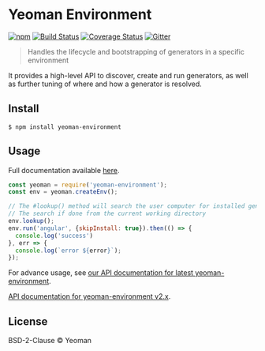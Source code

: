 # Yeoman Environment

[![npm](https://badge.fury.io/js/yeoman-environment.svg)](http://badge.fury.io/js/yeoman-environment) [![Build Status](https://travis-ci.org/yeoman/generator.svg?branch=master)](https://travis-ci.org/yeoman/environment) [![Coverage Status](https://coveralls.io/repos/github/yeoman/environment/badge.svg?branch=master)](https://coveralls.io/github/yeoman/environment?branch=master) [![Gitter](https://img.shields.io/badge/Gitter-Join_the_Yeoman_chat_%E2%86%92-00d06f.svg)](https://gitter.im/yeoman/yeoman)

> Handles the lifecycle and bootstrapping of generators in a specific environment

It provides a high-level API to discover, create and run generators, as well as further tuning of where and how a generator is resolved.


## Install

```
$ npm install yeoman-environment
```


## Usage

Full documentation available [here](http://yeoman.io/authoring/integrating-yeoman.html).

```js
const yeoman = require('yeoman-environment');
const env = yeoman.createEnv();

// The #lookup() method will search the user computer for installed generators
// The search if done from the current working directory
env.lookup();
env.run('angular', {skipInstall: true}).then(() => {
  console.log('success')
}, err => {
  console.log(`error ${error}`);
});
```

For advance usage, see [our API documentation for latest yeoman-environment](http://yeoman.github.io/environment).

[API documentation for yeoman-environment v2.x](http://yeoman.github.io/environment/2.x).


## License

BSD-2-Clause © Yeoman
